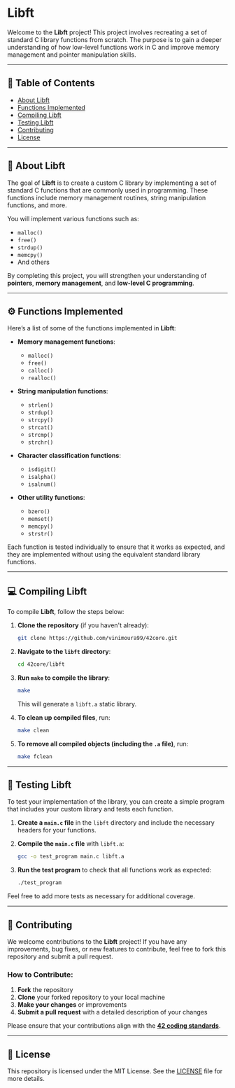 # Libft

Welcome to the **Libft** project! This project involves recreating a set of standard C library functions from scratch. The purpose is to gain a deeper understanding of how low-level functions work in C and improve memory management and pointer manipulation skills.

---

## 📝 Table of Contents

* [About Libft](#about-libft)
* [Functions Implemented](#functions-implemented)
* [Compiling Libft](#compiling-libft)
* [Testing Libft](#testing-libft)
* [Contributing](#contributing)
* [License](#license)

---

## 🧐 About Libft

The goal of **Libft** is to create a custom C library by implementing a set of standard C functions that are commonly used in programming. These functions include memory management routines, string manipulation functions, and more.

You will implement various functions such as:

* `malloc()`
* `free()`
* `strdup()`
* `memcpy()`
* And others

By completing this project, you will strengthen your understanding of **pointers**, **memory management**, and **low-level C programming**.

---

## ⚙️ Functions Implemented

Here’s a list of some of the functions implemented in **Libft**:

* **Memory management functions**:

  * `malloc()`
  * `free()`
  * `calloc()`
  * `realloc()`

* **String manipulation functions**:

  * `strlen()`
  * `strdup()`
  * `strcpy()`
  * `strcat()`
  * `strcmp()`
  * `strchr()`

* **Character classification functions**:

  * `isdigit()`
  * `isalpha()`
  * `isalnum()`

* **Other utility functions**:

  * `bzero()`
  * `memset()`
  * `memcpy()`
  * `strstr()`

Each function is tested individually to ensure that it works as expected, and they are implemented without using the equivalent standard library functions.

---

## 💻 Compiling Libft

To compile **Libft**, follow the steps below:

1. **Clone the repository** (if you haven't already):

   ```bash
   git clone https://github.com/vinimoura99/42core.git
   ```

2. **Navigate to the `libft` directory**:

   ```bash
   cd 42core/libft
   ```

3. **Run `make` to compile the library**:

   ```bash
   make
   ```

   This will generate a `libft.a` static library.

4. **To clean up compiled files**, run:

   ```bash
   make clean
   ```

5. **To remove all compiled objects (including the `.a` file)**, run:

   ```bash
   make fclean
   ```

---

## 🧪 Testing Libft

To test your implementation of the library, you can create a simple program that includes your custom library and tests each function.

1. **Create a `main.c` file** in the `libft` directory and include the necessary headers for your functions.

2. **Compile the `main.c` file** with `libft.a`:

   ```bash
   gcc -o test_program main.c libft.a
   ```

3. **Run the test program** to check that all functions work as expected:

   ```bash
   ./test_program
   ```

Feel free to add more tests as necessary for additional coverage.

---

## 🤝 Contributing

We welcome contributions to the **Libft** project! If you have any improvements, bug fixes, or new features to contribute, feel free to fork this repository and submit a pull request.

### How to Contribute:

1. **Fork** the repository
2. **Clone** your forked repository to your local machine
3. **Make your changes** or improvements
4. **Submit a pull request** with a detailed description of your changes

Please ensure that your contributions align with the **[42 coding standards](https://github.com/42School/coding-standards)**.

---

## 📜 License

This repository is licensed under the MIT License. See the [LICENSE](../../LICENSE) file for more details.


